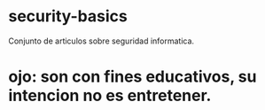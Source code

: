 # security-basics
Conjunto de articulos sobre seguridad informatica.

# ojo: son con fines educativos, su intencion no es entretener.
